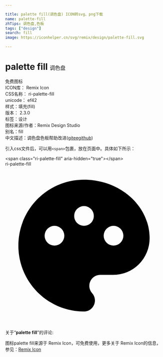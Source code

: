 ```yaml
---

title: palette fill(调色盘) ICON转svg、png下载
name: palette-fill
zhTips: 调色盘,色板
tags: ["design"]
search: fill
image: https://iconhelper.cn/svg/remix/design/palette-fill.svg

---
```


# palette fill  <small style="font-size: 60%;font-weight: 100">调色盘</small>


<div class="detail-page">
<p>
<span><span class="badge-success badge">免费图标</span> </span>
<br/>
<span>
ICON库：
<span class="badge-secondary badge">Remix Icon</span> 
</span>
<br/>
<span>
CSS名称：
<span class="badge-secondary badge">ri-palette-fill</span> 
</span>
<br/>
<span>
unicode：
<span class="badge-secondary badge">ef42</span> 
<copy-btn content='ef42' btn-title=""></copy-btn>
<copy-btn :content='String.fromCodePoint(parseInt("ef42", 16))' btn-title="复制U"></copy-btn>
</span><br/><span>样式：<span class="badge-light badge">填充(fill)</span></span>
<br/>
<span>
版本：
<span class="badge-secondary badge">2.3.0</span> 
</span><br/><span>标签：<span class="badge-light badge"><router-link to="/tags/design.html">设计</router-link></span></span>
<br/>
<span>图标来源/作者：<span class="badge-light badge">Remix Design Studio</span></span> 
<br/>
<span>别名：<span class="badge-light badge">fill</span></span><br/><span class="zh-detail">中文描述：<span class="badge-primary badge">调色盘</span><span class="badge-primary badge">色板</span><span class="help-link"><span>帮助改进</span>(<a href="https://gitee.com/liuwave/icon-helper/edit/master/json/remix/design/palette-fill.json" target="_blank" rel="noopener noreferrer">gitee</a><a href="https://github.com/liuwave/icon-helper/edit/master/json/remix/design/palette-fill.json" target="_blank" rel="noopener noreferrer">github</a></span>)</span><br/>
</p>
</div>
<div class="alert alert-dark">
  <i class="ri-palette-fill ri-xs"></i>
  <i class="ri-palette-fill ri-sm"></i>
  <i class="ri-palette-fill ri-lg"></i>
  <i class="ri-palette-fill ri-2x"></i>
  <i class="ri-palette-fill ri-3x"></i>
  <i class="ri-palette-fill ri-5x"></i>
  <i class="ri-palette-fill ri-7x"></i>
</div>
<div>
  <p>引入css文件后，可以用<code>&lt;span&gt;</code>包裹，放在页面中。具体如下所示：    
  </p>
  <div class="alert alert-primary" style="font-size: 14px">
    &lt;span class="ri-palette-fill" aria-hidden="true"&gt;&lt;/span&gt;
    <copy-btn content='<span class="ri-palette-fill" aria-hidden="true"></span>'></copy-btn>
  </div>
  <div class="alert alert-secondary">
    <i class="ri-palette-fill"
    style="font-size: 24px"
    aria-hidden="true"></i> ri-palette-fill
    <copy-btn content="ri-palette-fill" btn-title="复制图标名称"></copy-btn>
  </div>
</div>
<div id="svg" class="svg-wrap">
<svg xmlns="http://www.w3.org/2000/svg" viewBox="0 0 24 24">
    <g>
        <path fill="none" d="M0 0h24v24H0z"/>
        <path d="M12 2c5.522 0 10 3.978 10 8.889a5.558 5.558 0 0 1-5.556 5.555h-1.966c-.922 0-1.667.745-1.667 1.667 0 .422.167.811.422 1.1.267.3.434.689.434 1.122C13.667 21.256 12.9 22 12 22 6.478 22 2 17.522 2 12S6.478 2 12 2zM7.5 12a1.5 1.5 0 1 0 0-3 1.5 1.5 0 0 0 0 3zm9 0a1.5 1.5 0 1 0 0-3 1.5 1.5 0 0 0 0 3zM12 9a1.5 1.5 0 1 0 0-3 1.5 1.5 0 0 0 0 3z"/>
    </g>
</svg>

</div>
<detail full-name='ri-palette-fill'></detail>  
<div class="icon-detail__container">
<p>关于“<b>palette fill</b>”的评论:</p>
</div>
<Vssue title="关于“palette fill”的评论" />    
<div><p>图标palette fill来源于 Remix Icon，可免费使用，更多关于  Remix Icon的信息，参见：<a target="_blank" href="https://iconhelper.cn/remix.html">Remix Icon</a>
</p></div>
